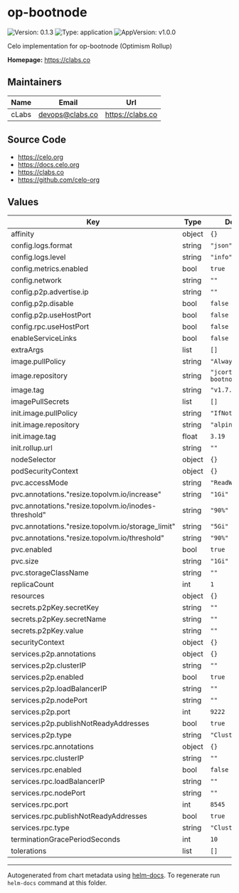 # op-bootnode

![Version: 0.1.3](https://img.shields.io/badge/Version-0.1.3-informational?style=flat-square) ![Type: application](https://img.shields.io/badge/Type-application-informational?style=flat-square) ![AppVersion: v1.0.0](https://img.shields.io/badge/AppVersion-v1.0.0-informational?style=flat-square)

Celo implementation for op-bootnode (Optimism Rollup)

**Homepage:** <https://clabs.co>

## Maintainers

| Name | Email | Url |
| ---- | ------ | --- |
| cLabs | <devops@clabs.co> | <https://clabs.co> |

## Source Code

* <https://celo.org>
* <https://docs.celo.org>
* <https://clabs.co>
* <https://github.com/celo-org>

## Values

| Key | Type | Default | Description |
|-----|------|---------|-------------|
| affinity | object | `{}` |  |
| config.logs.format | string | `"json"` |  |
| config.logs.level | string | `"info"` |  |
| config.metrics.enabled | bool | `true` |  |
| config.network | string | `""` |  |
| config.p2p.advertise.ip | string | `""` |  |
| config.p2p.disable | bool | `false` |  |
| config.p2p.useHostPort | bool | `false` |  |
| config.rpc.useHostPort | bool | `false` |  |
| enableServiceLinks | bool | `false` |  |
| extraArgs | list | `[]` |  |
| image.pullPolicy | string | `"Always"` |  |
| image.repository | string | `"jcortejoso/op-bootnode"` |  |
| image.tag | string | `"v1.7.4"` |  |
| imagePullSecrets | list | `[]` |  |
| init.image.pullPolicy | string | `"IfNotPresent"` |  |
| init.image.repository | string | `"alpine"` |  |
| init.image.tag | float | `3.19` |  |
| init.rollup.url | string | `""` |  |
| nodeSelector | object | `{}` |  |
| podSecurityContext | object | `{}` |  |
| pvc.accessMode | string | `"ReadWriteOnce"` |  |
| pvc.annotations."resize.topolvm.io/increase" | string | `"1Gi"` |  |
| pvc.annotations."resize.topolvm.io/inodes-threshold" | string | `"90%"` |  |
| pvc.annotations."resize.topolvm.io/storage_limit" | string | `"5Gi"` |  |
| pvc.annotations."resize.topolvm.io/threshold" | string | `"90%"` |  |
| pvc.enabled | bool | `true` |  |
| pvc.size | string | `"1Gi"` |  |
| pvc.storageClassName | string | `""` |  |
| replicaCount | int | `1` |  |
| resources | object | `{}` |  |
| secrets.p2pKey.secretKey | string | `""` |  |
| secrets.p2pKey.secretName | string | `""` |  |
| secrets.p2pKey.value | string | `""` |  |
| securityContext | object | `{}` |  |
| services.p2p.annotations | object | `{}` |  |
| services.p2p.clusterIP | string | `""` |  |
| services.p2p.enabled | bool | `true` |  |
| services.p2p.loadBalancerIP | string | `""` |  |
| services.p2p.nodePort | string | `""` |  |
| services.p2p.port | int | `9222` |  |
| services.p2p.publishNotReadyAddresses | bool | `true` |  |
| services.p2p.type | string | `"ClusterIP"` |  |
| services.rpc.annotations | object | `{}` |  |
| services.rpc.clusterIP | string | `""` |  |
| services.rpc.enabled | bool | `false` |  |
| services.rpc.loadBalancerIP | string | `""` |  |
| services.rpc.nodePort | string | `""` |  |
| services.rpc.port | int | `8545` |  |
| services.rpc.publishNotReadyAddresses | bool | `true` |  |
| services.rpc.type | string | `"ClusterIP"` |  |
| terminationGracePeriodSeconds | int | `10` |  |
| tolerations | list | `[]` |  |

----------------------------------------------
Autogenerated from chart metadata using [helm-docs](https://github.com/norwoodj/helm-docs). To regenerate run `helm-docs` command at this folder.
